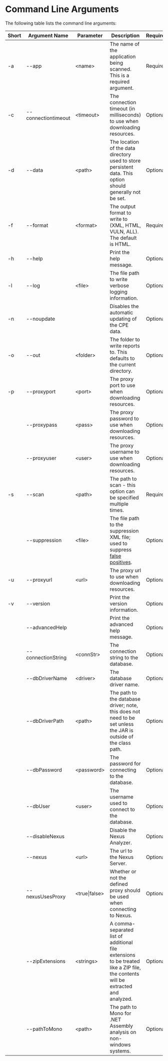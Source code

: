 Command Line Arguments
====================

The following table lists the command line arguments:

Short  | Argument Name         | Parameter       | Description | Requirement
-------|-----------------------|-----------------|-------------|------------
 \-a   | \-\-app               | \<name\>        | The name of the application being scanned. This is a required argument. | Required
 \-c   | \-\-connectiontimeout | \<timeout\>     | The connection timeout (in milliseconds) to use when downloading resources. | Optional
 \-d   | \-\-data              | \<path\>        | The location of the data directory used to store persistent data. This option should generally not be set. | Optional
 \-f   | \-\-format            | \<format\>      | The output format to write to (XML, HTML, VULN, ALL). The default is HTML. | Required
 \-h   | \-\-help              |                 | Print the help message. | Optional
 \-l   | \-\-log               | \<file\>        | The file path to write verbose logging information. | Optional
 \-n   | \-\-noupdate          |                 | Disables the automatic updating of the CPE data. | Optional
 \-o   | \-\-out               | \<folder\>      | The folder to write reports to. This defaults to the current directory. | Optional
 \-p   | \-\-proxyport         | \<port\>        | The proxy port to use when downloading resources. | Optional
       | \-\-proxypass         | \<pass\>        | The proxy password to use when downloading resources. | Optional
       | \-\-proxyuser         | \<user\>        | The proxy username to use when downloading resources. | Optional
 \-s   | \-\-scan              | \<path\>        | The path to scan \- this option can be specified multiple times. | Required
       | \-\-suppression       | \<file\>        | The file path to the suppression XML file; used to suppress [false positives](../suppression.html). | Optional
 \-u   | \-\-proxyurl          | \<url\>         | The proxy url to use when downloading resources. | Optional
 \-v   | \-\-version           |                 | Print the version information. | Optional
       | \-\-advancedHelp      |                 | Print the advanced help message. | Optional
       | \-\-connectionString  | \<connStr\>     | The connection string to the database. | Optional
       | \-\-dbDriverName      | \<driver\>      | The database driver name. | Optional
       | \-\-dbDriverPath      | \<path\>        | The path to the database driver; note, this does not need to be set unless the JAR is outside of the class path. | Optional
       | \-\-dbPassword        | \<password\>    | The password for connecting to the database. | Optional
       | \-\-dbUser            | \<user\>        | The username used to connect to the database. | Optional
       | \-\-disableNexus      |                 | Disable the Nexus Analyzer. | Optional
       | \-\-nexus             | \<url\>         | The url to the Nexus Server. | Optional
       | \-\-nexusUsesProxy    | \<true\|false\> | Whether or not the defined proxy should be used when connecting to Nexus. | Optional
       | \-\-zipExtensions     | \<strings\>     | A comma-separated list of additional file extensions to be treated like a ZIP file, the contents will be extracted and analyzed. | Optional
       | \-\-pathToMono        | \<path\>        | The path to Mono for .NET Assembly analysis on non-windows systems. | Optional